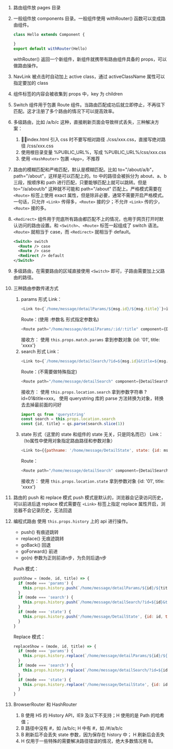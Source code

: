 1. 路由组件放 pages 目录

2. 一般组件放 components 目录。一般组件使用 withRouter() 函数可以变成路由组件。
    ```javascript
    class Hello extends Component {

    }
    export default withRouter(Hello)
    ```
    withRouter() 返回一个新组件，新组件就携带有路由组件具备的 props，可以做路由操作。
    

3. NavLink 被点击时自动加上 active class，通过 activeClassName 属性可以指定要加的 class 

4. 组件标签的内容会被收集到 props 中，key 为 children

5. Switch 组件用于包裹 Route 组件。当路由匹配成功后就立即停止，不再往下匹配。这才注册了多个路由的情况下可以提高效率。

6. 多级路由，比如 /a/b/c 这种，直接刷新页面会导致样式丢失，三种解决方案：
    1. index.html 引入 css 时不要写相对路径 ./css/xxx.css，直接写绝对路径 /css/xxx.css
    2. 使用根目录变量 %PUBLIC_URL%，写成 %PUBLIC_URL%/css/xxx.css
    3. 使用 `<HashRouter>` 包裹 `<App>`，不推荐

7. 路由的模糊匹配和严格匹配，默认是模糊匹配。比如 to="/about/a/b"，path="/about"，这样是可以匹配上的。to 中的路径会被拆分为 about、a、b 三段，按顺序和 path 进行匹配，只要能够匹配上就可以跳转。但是 to="/a/about/b" 这种就不可能和 path="/about" 匹配上。严格模式需要在 `<Route>` 标签上使用 exact 属性，但是除非必要，通常不需要开启严格模式。一句话，只允许 `<Link>` 传得多，`<Route>` 接的少；不允许 `<Link>` 传的少，`<Route>` 接的多。

8. `<Redirect>` 组件用于兜底所有路由都匹配不上的情况，也用于网页打开时默认访问的路由设置。和 `<Switch>`、`<Route>` 标签一起组成了 switch 语法。`<Route>` 就相当于 case，而 `<Redirect>` 就相当于 default。
    ```xml
    <Switch> switch
      <Route /> case
      <Route /> case
      <Redirect /> default
    </Switch>
    ```
9. 多级路由，在需要路由的区域直接使用 `<Switch>` 即可，子路由需要加上父路由的路径。

10. 三种路由参数传递方式
    1. params 形式 
        Link：
        ```javascript
        <Link to={`/home/message/detailParams/${msg.id}/${msg.title}`}>消息{msg.id}</Link>
        ```
        Route：(使用 :参数名 形式指定参数名)
        ```javascript
        <Route path="/home/message/detailParams/:id/:title" component={DetailParams} />
        ```
        接收方：
        使用 `this.props.match.params` 拿到参数对象 {id: '01', title: 'xxxx'}
    2. search 形式
        Link：
        ```javascript
        <Link to={`/home/message/detailSearch/?id=${msg.id}&title=${msg.title}`}>消息{msg.id}</Link>
        ```
        Route：(不需要做特殊指定)
        ```javascript
        <Route path="/home/message/detailSearch" component={DetailSearch} />
        ```
        接收方：
        使用 `this.props.location.search` 拿到参数字符串 ?id=01&title=xxx。
        使用 querystring 库的 parse 方法转换为对象，转换去去掉最前面的问好
        ```javascript
        import qs from 'querystring'
        const search = this.props.location.search
        const {id, title} = qs.parse(search.slice(1))
        ```
    3. state 形式（这里的 state 和组件的 state 无关，只是同名而已）
        Link：（to属性中使用对象指定路由路径和参数对象）
        ```javascript
        <Link to={{pathname: '/home/message/DetailState', state: {id: msg.id, title: msg.title}}}>消息{msg.id}</Link>
        ```
        Route：
        ```javascript
        <Route path="/home/message/detailSearch" component={DetailSearch} />
        ```
        接收方：
        使用 `this.props.location.state` 拿到参数对象 {id: '01', title: 'xxxx'}

11. 路由的 push 和 replace 模式
    push 模式是默认的，浏览器会记录访问历史，可以前进后退
    replace 模式需要在 `<Link>` 标签上指定 replace 属性开启，浏览器不会记录历史，无法回退

12. 编程式路由
    使用 `this.props.history` 上的 api 进行操作。
    - push() 有痕迹跳转
    - replace() 无痕迹跳转
    - goBack() 回退
    - goForward() 前进
    - go(n) 参数为正则前进n步，为负则后退n步

    Push 模式：
    ```javascript
    pushShow = (mode, id, title) => {
      if (mode === 'params') {
        this.props.history.push(`/home/message/detailParams/${id}/${title}`)
      }
      if (mode === 'search') {
        this.props.history.push(`/home/message/detailSearch/?id=${id}&title=${title}`)
      }
      if (mode === 'state') {
        this.props.history.push('/home/message/DetailState', {id: id, title: title})
      }
    }
    ```
    Replace 模式：
    ```javascript
    replaceShow = (mode, id, title) => {
      if (mode === 'params') {
        this.props.history.replace(`/home/message/detailParams/${id}/${title}`)
      }
      if (mode === 'search') {
        this.props.history.replace(`/home/message/detailSearch/?id=${id}&title=${title}`)
      }
      if (mode === 'state') {
        this.props.history.replace('/home/message/DetailState', {id: id, title: title})
      }
    }
    ```

13. BrowserRouter 和 HashRouter
    1. B 使用 H5 的 History API，IE9 及以下不支持；H 使用的是 Path 的哈希值；
    2. B 路径中没有 #，如 /a/b/c; H 中有 #，如 /#/a/b/c
    3. B 刷新后不会丢失 state 参数，因为保存在 history 中； H 刷新后会丢失
    4. H 仅用于一些特殊的需要解决路径错误的情况，绝大多数情况用 B。